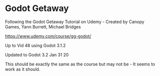# Godot Getaway
Following the Godot Getaway Tutorial on Udemy - Created by Canopy Games, Yann Burrett, Michael Bridges

https://www.udemy.com/course/gg-godot/

Up to Vid 48 using Godot 3.1.2

Updated to Godot 3.2 Jan 31 20

This should be exactly the same as the course but may not be - It seems to work as it should.
